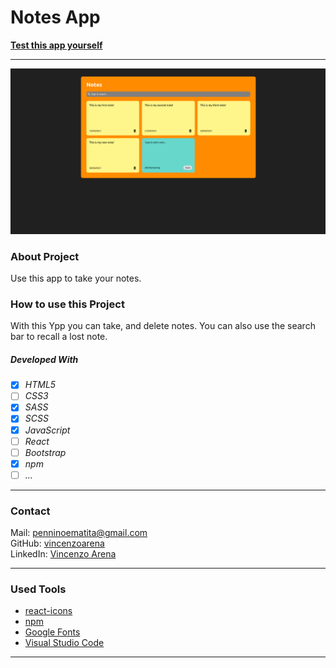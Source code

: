 # Notes App

**[Test this app yourself](https://my-new-notes-app-react.vercel.app/)**

---

![Screenshot from Project](./notes-app.png)

### About Project

Use this app to take your notes.

### How to use this Project

With this Ypp you can take, and  delete notes. You can also use the search bar to recall a lost note.

##### Developed With

- [x] _HTML5_
- [ ] _CSS3_
- [x] _SASS_
- [x] _SCSS_
- [x] _JavaScript_
- [ ] _React_
- [ ] _Bootstrap_
- [x] _npm_
- [ ] _..._

---

### Contact

Mail: <penninoematita@gmail.com><br>
GitHub: [vincenzoarena](https://github.com/vincenzoarena)<br>
LinkedIn: [Vincenzo Arena](https://www.linkedin.com/in/vincenzo-arena-032a064b/)

---

### Used Tools

- [react-icons](https://react-icons.github.io/react-icons)
- [npm](https://www.npmjs.com/)
- [Google Fonts](https://fonts.google.com/)
- [Visual Studio Code](https://code.visualstudio.com/)

---
